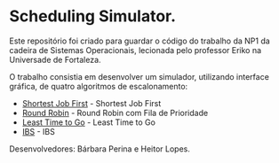 # Scheduling Simulator.

Este repositório foi criado para guardar o código do trabalho da NP1 da cadeira de Sistemas Operacionais, lecionada pelo professor Eriko na Universade de Fortaleza.

O trabalho consistia em desenvolver um simulador, utilizando interface gráfica, de quatro algoritmos de escalonamento: 
* [Shortest Job First](https://github.com/babiperina/scheduling-simulator/blob/master/src/controller/algoritmos/Sjf.java) - Shortest Job First
* [Round Robin](https://github.com/babiperina/scheduling-simulator/blob/master/src/controller/algoritmos/Rr.java) - Round Robin com Fila de Prioridade
* [Least Time to Go](https://github.com/babiperina/scheduling-simulator/blob/master/src/controller/algoritmos/Ltg.java) - Least Time to Go
* [IBS](https://github.com/babiperina/scheduling-simulator/blob/master/src/controller/algoritmos/Ibs.java) - IBS

Desenvolvedores: Bárbara Perina e Heitor Lopes.



